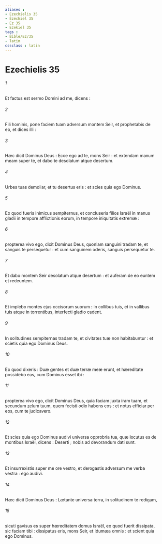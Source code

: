 ```yaml
---
aliases : 
- Ezechielis 35
- Ézéchiel 35
- Ez 35
- Ezekiel 35
tags : 
- Bible/Ez/35
- latin
cssclass : latin
---
```


# Ezechielis 35

###### 1
Et factus est sermo Domini ad me, dicens :
###### 2
Fili hominis, pone faciem tuam adversum montem Seir, et prophetabis de eo, et dices illi :
###### 3
Hæc dicit Dominus Deus : Ecce ego ad te, mons Seir : et extendam manum meam super te, et dabo te desolatum atque desertum.
###### 4
Urbes tuas demoliar, et tu desertus eris : et scies quia ego Dominus.
###### 5
Eo quod fueris inimicus sempiternus, et concluseris filios Israël in manus gladii in tempore afflictionis eorum, in tempore iniquitatis extremæ :
###### 6
propterea vivo ego, dicit Dominus Deus, quoniam sanguini tradam te, et sanguis te persequetur : et cum sanguinem oderis, sanguis persequetur te.
###### 7
Et dabo montem Seir desolatum atque desertum : et auferam de eo euntem et redeuntem.
###### 8
Et implebo montes ejus occisorum suorum : in collibus tuis, et in vallibus tuis atque in torrentibus, interfecti gladio cadent.
###### 9
In solitudines sempiternas tradam te, et civitates tuæ non habitabuntur : et scietis quia ego Dominus Deus.
###### 10
Eo quod dixeris : Duæ gentes et duæ terræ meæ erunt, et hæreditate possidebo eas, cum Dominus esset ibi :
###### 11
propterea vivo ego, dicit Dominus Deus, quia faciam juxta iram tuam, et secundum zelum tuum, quem fecisti odio habens eos : et notus efficiar per eos, cum te judicavero.
###### 12
Et scies quia ego Dominus audivi universa opprobria tua, quæ locutus es de montibus Israël, dicens : Deserti ; nobis ad devorandum dati sunt.
###### 13
Et insurrexistis super me ore vestro, et derogastis adversum me verba vestra : ego audivi.
###### 14
Hæc dicit Dominus Deus : Lætante universa terra, in solitudinem te redigam,
###### 15
sicuti gavisus es super hæreditatem domus Israël, eo quod fuerit dissipata, sic faciam tibi : dissipatus eris, mons Seir, et Idumæa omnis : et scient quia ego Dominus.

